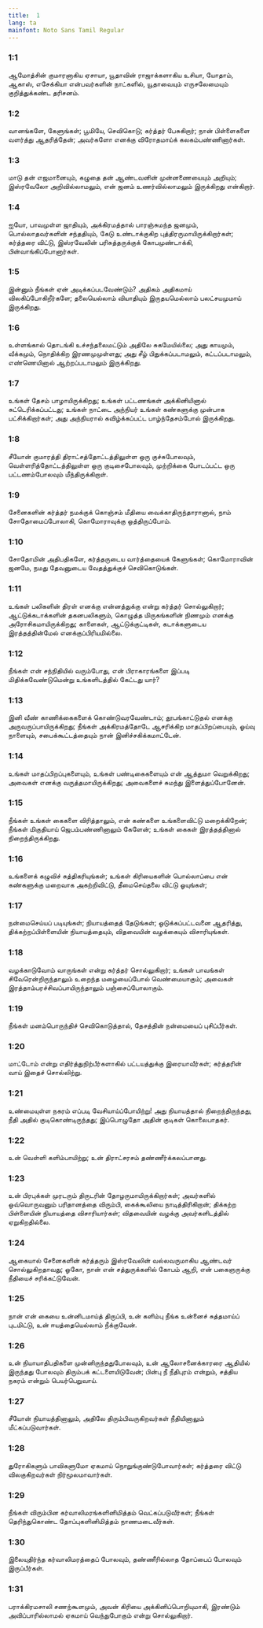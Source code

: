 ```yaml
---
title:  1
lang: ta
mainfont: Noto Sans Tamil Regular
---
```


###  1:1

ஆமோத்சின் குமாரனாகிய ஏசாயா, யூதாவின் ராஜாக்களாகிய உசியா, யோதாம், ஆகாஸ், எசேக்கியா என்பவர்களின் நாட்களில், யூதாவையும் எருசலேமையும் குறித்துக்கண்ட தரிசனம்.

###  1:2

வானங்களே, கேளுங்கள்; பூமியே, செவிகொடு; கர்த்தர் பேசுகிறார்; நான் பிள்ளைகளை வளர்த்து ஆதரித்தேன்; அவர்களோ எனக்கு விரோதமாய்க் கலகம்பண்ணினார்கள்.

###  1:3

மாடு தன் எஜமானையும், கழுதை தன் ஆண்டவனின் முன்னணையையும் அறியும்; இஸ்ரவேலோ அறிவில்லாமலும், என் ஜனம் உணர்வில்லாமலும் இருக்கிறது என்கிறார்.

###  1:4

ஐயோ, பாவமுள்ள ஜாதியும், அக்கிரமத்தால் பாரஞ்சுமந்த ஜனமும், பொல்லாதவர்களின் சந்ததியும், கேடு உண்டாக்குகிற புத்திரருமாயிருக்கிறார்கள்; கர்த்தரை விட்டு, இஸ்ரவேலின் பரிசுத்தருக்குக் கோபமுண்டாக்கி, பின்வாங்கிப்போனார்கள்.

###  1:5

இன்னும் நீங்கள் ஏன் அடிக்கப்படவேண்டும்? அதிகம் அதிகமாய் விலகிப்போகிறீர்களே; தலையெல்லாம் வியாதியும் இருதயமெல்லாம் பலட்சயமுமாய் இருக்கிறது.

###  1:6

உள்ளங்கால் தொடங்கி உச்சந்தலைமட்டும் அதிலே சுகமேயில்லை; அது காயமும், வீக்கமும், நொதிக்கிற இரணமுமுள்ளது; அது சீழ் பிதுக்கப்படாமலும், கட்டப்படாமலும், எண்ணெயினால் ஆற்றப்படாமலும் இருக்கிறது.

###  1:7

உங்கள் தேசம் பாழாயிருக்கிறது; உங்கள் பட்டணங்கள் அக்கினியினால் சுட்டெரிக்கப்பட்டது; உங்கள் நாட்டை அந்நியர் உங்கள் கண்களுக்கு முன்பாக பட்சிக்கிறார்கள்; அது அந்நியரால் கவிழ்க்கப்பட்ட பாழ்ந்தேசம்போல் இருக்கிறது.

###  1:8

சீயோன் குமாரத்தி திராட்சத்தோட்டத்திலுள்ள ஒரு குச்சுபோலவும், வெள்ளரித்தோட்டத்திலுள்ள ஒரு குடிசைபோலவும், முற்றிக்கை போடப்பட்ட ஒரு பட்டணம்போலவும் மீந்திருக்கிறாள்.

###  1:9

சேனைகளின் கர்த்தர் நமக்குக் கொஞ்சம் மீதியை வைக்காதிருந்தாரானால், நாம் சோதோமைப்போலாகி, கொமோராவுக்கு ஒத்திருப்போம்.

###  1:10

சோதோமின் அதிபதிகளே, கர்த்தருடைய வார்த்தையைக் கேளுங்கள்; கொமோராவின் ஜனமே, நமது தேவனுடைய வேதத்துக்குச் செவிகொடுங்கள்.

###  1:11

உங்கள் பலிகளின் திரள் எனக்கு என்னத்துக்கு என்று கர்த்தர் சொல்லுகிறார்; ஆட்டுக்கடாக்களின் தகனபலிகளும், கொழுத்த மிருகங்களின் நிணமும் எனக்கு அரோசிகமாயிருக்கிறது; காளைகள், ஆட்டுக்குட்டிகள், கடாக்களுடைய இரத்தத்தின்மேல் எனக்குப்பிரியமில்லை.

###  1:12

நீங்கள் என் சந்நிதியில் வரும்போது, என் பிராகாரங்களை இப்படி மிதிக்கவேண்டுமென்று உங்களிடத்தில் கேட்டது யார்?

###  1:13

இனி வீண் காணிக்கைகளைக் கொண்டுவரவேண்டாம்; தூபங்காட்டுதல் எனக்கு அருவருப்பாயிருக்கிறது; நீங்கள் அக்கிரமத்தோடே ஆசரிக்கிற மாதப்பிறப்பையும், ஓய்வு நாளையும், சபைக்கூட்டத்தையும் நான் இனிச்சகிக்கமாட்டேன்.

###  1:14

உங்கள் மாதப்பிறப்புகளையும், உங்கள் பண்டிகைகளையும் என் ஆத்துமா வெறுக்கிறது; அவைகள் எனக்கு வருத்தமாயிருக்கிறது; அவைகளைச் சுமந்து இளைத்துப்போனேன்.

###  1:15

நீங்கள் உங்கள் கைகளை விரித்தாலும், என் கண்களை உங்களைவிட்டு மறைக்கிறேன்; நீங்கள் மிகுதியாய் ஜெபம்பண்ணினாலும் கேளேன்; உங்கள் கைகள் இரத்தத்தினால் நிறைந்திருக்கிறது.

###  1:16

உங்களைக் கழுவிச் சுத்திகரியுங்கள்; உங்கள் கிரியைகளின் பொல்லாப்பை என் கண்களுக்கு மறைவாக அகற்றிவிட்டு, தீமைசெய்தலை விட்டு ஓயுங்கள்;

###  1:17

நன்மைசெய்யப் படியுங்கள்; நியாயத்தைத் தேடுங்கள்; ஒடுக்கப்பட்டவனை ஆதரித்து, திக்கற்றப்பிள்ளையின் நியாயத்தையும், விதவையின் வழக்கையும் விசாரியுங்கள்.

###  1:18

வழக்காடுவோம் வாருங்கள் என்று கர்த்தர் சொல்லுகிறார்; உங்கள் பாவங்கள் சிவேரென்றிருந்தாலும் உறைந்த மழையைப்போல் வெண்மையாகும்; அவைகள் இரத்தாம்பரச்சிவப்பாயிருந்தாலும் பஞ்சைப்போலாகும்.

###  1:19

நீங்கள் மனம்பொருந்திச் செவிகொடுத்தால், தேசத்தின் நன்மையைப் புசிப்பீர்கள்.

###  1:20

மாட்டோம் என்று எதிர்த்துநிற்பீர்களாகில் பட்டயத்துக்கு இரையாவீர்கள்; கர்த்தரின் வாய் இதைச் சொல்லிற்று.

###  1:21

உண்மையுள்ள நகரம் எப்படி வேசியாய்ப்போயிற்று! அது நியாயத்தால் நிறைந்திருந்தது, நீதி அதில் குடிகொண்டிருந்தது; இப்பொழுதோ அதின் குடிகள் கொலைபாதகர்.

###  1:22

உன் வெள்ளி களிம்பாயிற்று; உன் திராட்சரசம் தண்ணீர்க்கலப்பானது.

###  1:23

உன் பிரபுக்கள் முரடரும் திருடரின் தோழருமாயிருக்கிறார்கள்; அவர்களில் ஒவ்வொருவனும் பரிதானத்தை விரும்பி, கைக்கூலியை நாடித்திரிகிறான்; திக்கற்ற பிள்ளையின் நியாயத்தை விசாரியார்கள்; விதவையின் வழக்கு அவர்களிடத்தில் ஏறுகிறதில்லை.

###  1:24

ஆகையால் சேனைகளின் கர்த்தரும் இஸ்ரவேலின் வல்லவருமாகிய ஆண்டவர் சொல்லுகிறதாவது; ஓகோ, நான் என் சத்துருக்களில் கோபம் ஆறி, என் பகைஞருக்கு நீதியைச் சரிக்கட்டுவேன்.

###  1:25

நான் என் கையை உன்னிடமாய்த் திருப்பி, உன் களிம்பு நீங்க உன்னைச் சுத்தமாய்ப் புடமிட்டு, உன் ஈயத்தையெல்லாம் நீக்குவேன்.

###  1:26

உன் நியாயாதிபதிகளை முன்னிருந்ததுபோலவும், உன் ஆலோசனைக்காரரை ஆதியில் இருந்தது போலவும் திரும்பக் கட்டளையிடுவேன்; பின்பு நீ நீதிபுரம் என்றும், சத்திய நகரம் என்றும் பெயர்பெறுவாய்.

###  1:27

சீயோன் நியாயத்தினாலும், அதிலே திரும்பிவருகிறவர்கள் நீதியினாலும் மீட்கப்படுவார்கள்.

###  1:28

துரோகிகளும் பாவிகளுமோ ஏகமாய் நொறுங்குண்டுபோவார்கள்; கர்த்தரை விட்டு விலகுகிறவர்கள் நிர்மூலமாவார்கள்.

###  1:29

நீங்கள் விரும்பின கர்வாலிமரங்களினிமித்தம் வெட்கப்படுவீர்கள்; நீங்கள் தெரிந்துகொண்ட தோப்புகளினிமித்தம் நாணமடைவீர்கள்.

###  1:30

இலையுதிர்ந்த கர்வாலிமரத்தைப் போலவும், தண்ணீரில்லாத தோப்பைப் போலவும் இருப்பீர்கள்.

###  1:31

பராக்கிரமசாலி சணற்கூளமும், அவன் கிரியை அக்கினிப்பொறியுமாகி, இரண்டும் அவிப்பாரில்லாமல் ஏகமாய் வெந்துபோகும் என்று சொல்லுகிறார்.

